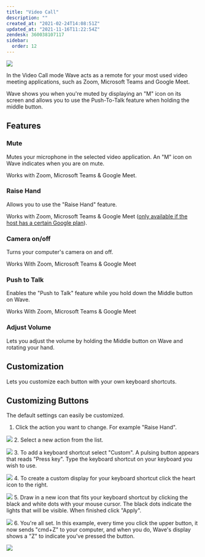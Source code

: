 ```yaml
---
title: "Video Call"
description: ""
created_at: "2021-02-24T14:08:51Z"
updated_at: "2021-11-16T11:22:54Z"
zendesk: 360038107117
sidebar:
  order: 12
---
```


![](../../../assets/images/wave-for-work-video-call.png)

In the Video Call mode Wave acts as a remote for your most used video meeting applications, such as Zoom, Microsoft Teams and Google Meet.

Wave shows you when you're muted by displaying an "M" icon on its screen and allows you to use the Push-To-Talk feature when holding the middle button.

## Features

### Mute

Mutes your microphone in the selected video application. An "M" icon on Wave indicates when you are on mute.

Works with Zoom, Microsoft Teams &amp; Google Meet.

### Raise Hand

Allows you to use the "Raise Hand" feature.

Works with Zoom, Microsoft Teams &amp; Google Meet ([only available if the host has a certain Google plan](https://nerdschalk.com/google-meet-hand-raise-not-available-heres-why-and-what-to-do/)).

### Camera on/off

Turns your computer's camera on and off.

Works With Zoom, Microsoft Teams &amp; Google Meet

### Push to Talk

Enables the "Push to Talk" feature while you hold down the Middle button on Wave.

Works With Zoom, Microsoft Teams &amp; Google Meet

### Adjust Volume

Lets you adjust the volume by holding the Middle button on Wave and rotating your hand.

## Customization

Lets you customize each button with your own keyboard shortcuts.

## Customizing Buttons

The default settings can easily be customized.

1. Click the action you want to change. For example "Raise Hand".

![](../../../assets/images/article_360017912557_image_1.png) 2. Select a new action from the list.

![](../../../assets/images/article_360017912557_image_2.png) 3. To add a keyboard shortcut select "Custom". A pulsing button appears that reads "Press key". Type the keyboard shortcut on your keyboard you wish to use.

![](../../../assets/images/article_360017912557_image_3.png) 4. To create a custom display for your keyboard shortcut click the heart icon to the right.

![](../../../assets/images/article_360017912557_image_4.png) 5. Draw in a new icon that fits your keyboard shortcut by clicking the black and white dots with your mouse cursor. The black dots indicate the lights that will be visible. When finished click "Apply".

![](../../../assets/images/article_360017912557_image_5.png) 6. You're all set. In this example, every time you click the upper button, it now sends "cmd+Z" to your computer, and when you do, Wave's display shows a "Z" to indicate you've pressed the button.

![](../../../assets/images/article_360017912557_image_6.png)
